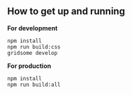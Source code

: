 ## How to get up and running
**For development**
```
npm install
npm run build:css
gridsome develop
```
**For production**
```
npm install
npm run build:all 
```
